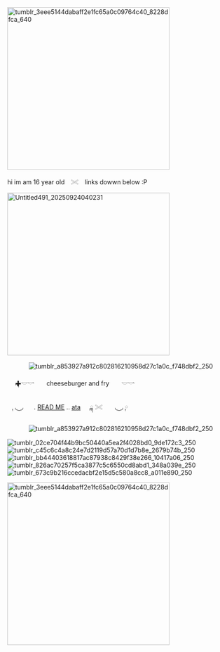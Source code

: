 <img width="370" height="370" alt="tumblr_3eee5144dabaff2e1fc65a0c09764c40_8228dfca_640" src="https://github.com/user-attachments/assets/bb3fb7c0-a6cf-4975-b90b-0b7f06f5f938" />

hi im am 16 year old ⠀𓏵⠀ links dowwn below :P
                
<img width="370" height="370" alt="Untitled491_20250924040231" src="https://github.com/user-attachments/assets/fe17755e-a678-4e84-90e7-5e725f056915" />

　⠀　⠀![tumblr_a853927a912c802816210958d27c1a0c_f748dbf2_250](https://github.com/user-attachments/assets/4366f7c0-d180-406e-a839-746739644b22)


　 ྐ✚𓎟𓎡　　cheeseburger and fry　　𓎟𓎡
  
　 ༙◟ ͜ ◞　⠀. [READ ME](https://docs.google.com/document/d/1MQu1Ryz4iK3uSaoXaiXlzQttN0FPDRFG5SzQdj6PJ10/edit?usp=sharing) ..  [ata](https://meateaters.atabook.org/) 　  ྐ 𓏵　　◟ ͜ ◞ ༙

　⠀　⠀![tumblr_a853927a912c802816210958d27c1a0c_f748dbf2_250](https://github.com/user-attachments/assets/0cb416dd-5f7f-41a3-bec7-e2f60e1e8b62)

                         
 ![tumblr_02ce704f44b9bc50440a5ea2f4028bd0_9de172c3_250](https://github.com/user-attachments/assets/a15df2b3-b7ae-48fe-842c-24738dda5814)![tumblr_c45c6c4a8c24e7d2119d57a70d1d7b8e_2679b74b_250](https://github.com/user-attachments/assets/9c051a3b-f2d7-466a-a555-87c2b952da57)![tumblr_bb44403618817ac87938c8429f38e266_10417a06_250](https://github.com/user-attachments/assets/73b6606d-b76e-47f9-a699-def82e87d4c4)![tumblr_826ac70257f5ca3877c5c6550cd8abd1_348a039e_250](https://github.com/user-attachments/assets/aea978f6-c939-4769-a68f-9e2c16778b5c)![tumblr_673c9b216ccedacbf2e15d5c580a8cc8_a011e890_250](https://github.com/user-attachments/assets/9a242d17-fc91-4983-8d69-635b0fb086e6)

 <img width="370" height="370" alt="tumblr_3eee5144dabaff2e1fc65a0c09764c40_8228dfca_640" src="https://github.com/user-attachments/assets/bb3fb7c0-a6cf-4975-b90b-0b7f06f5f938" />




<!--
**meateaterrs/meateaterrs** is a ✨ _special_ ✨ repository because its `README.md` (this file) appears on your GitHub profile.

Here are some ideas to get you started:

- 🔭 I’m currently working on ...
- 🌱 I’m currently learning ...
- 👯 I’m looking to collaborate on ...
- 🤔 I’m looking for help with ...
- 💬 Ask me about ...
- 📫 How to reach me: ...
- 😄 Pronouns: ...
- ⚡ Fun fact: ...
-->
